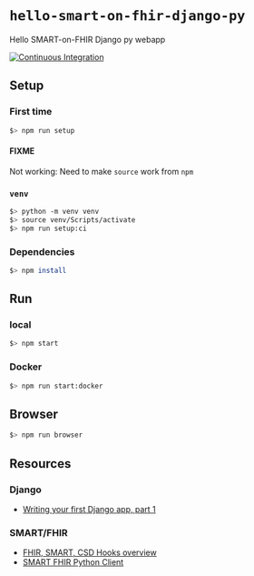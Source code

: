 # `hello-smart-on-fhir-django-py`

Hello SMART-on-FHIR Django py webapp

[![Continuous Integration](https://github.com/percebus/hello-smart-on-fhir-django-py/actions/workflows/actions.yml/badge.svg)](https://github.com/percebus/hello-smart-on-fhir-django-py/actions/workflows/actions.yml)

## Setup

### First time

```bash
$> npm run setup
```

#### FIXME 

Not working: Need to make `source` work from `npm`

### `venv`

```bash
$> python -m venv venv
$> source venv/Scripts/activate
$> npm run setup:ci
```

### Dependencies

```bash
$> npm install
```

## Run

### local

```bash
$> npm start
```

### Docker

```bash
$> npm run start:docker
```

## Browser

```bash
$> npm run browser
```

## Resources

### Django

- [Writing your first Django app, part 1](https://docs.djangoproject.com/en/4.0/intro/tutorial01)

### SMART/FHIR

- [FHIR, SMART, CSD Hooks overview](https://www.youtube.com/watch?v=z5FnHpSxMvs&ab_channel=JoshMandel)
- [SMART FHIR Python Client](http://docs.smarthealthit.org/client-py/)
